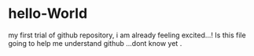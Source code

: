# hello-World
my first trial of github repository, i am already feeling excited...!
Is this file going to help me understand github ...dont know yet .
